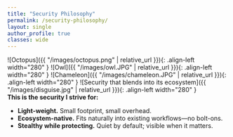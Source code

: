 ```yaml
---
title: "Security Philosophy"
permalink: /security-philosophy/
layout: single
author_profile: true
classes: wide
---
```

![Octopus]({{ "/images/octopus.png" | relative_url }}){: .align-left width="280" }
![Owl]({{ "/images/owl.JPG" | relative_url }}){: .align-left width="280" }
![Chameleon]({{ "/images/chameleon.JPG" | relative_url }}){: .align-left width="280" }
![Security that blends into its ecosystem]({{ "/images/disguise.jpg" | relative_url }}){: .align-left width="280" }
<br clear="all"/>
**This is the security I strive for:**
- **Light-weight.** Small footprint, small overhead.
- **Ecosystem-native.** Fits naturally into existing workflows—no bolt-ons.
- **Stealthy while protecting.** Quiet by default; visible when it matters.

<br clear="all"/>
